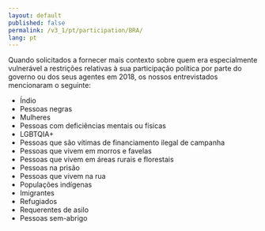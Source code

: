 ```yaml
---
layout: default
published: false
permalink: /v3_1/pt/participation/BRA/
lang: pt
---
```


Quando solicitados a fornecer mais contexto sobre quem era especialmente vulnerável a restrições relativas à sua participação política por parte do governo ou dos seus agentes em 2018, os nossos entrevistados mencionaram o seguinte:
-	Índio
-	Pessoas negras
-	Mulheres
-	Pessoas com deficiências mentais ou físicas
-	LGBTQIA+
-	Pessoas que são vítimas de financiamento ilegal de campanha
-	Pessoas que vivem em morros e favelas
-	Pessoas que vivem em áreas rurais e florestais
-	Pessoas na prisão
-	Pessoas que vivem na rua
-	Populações indígenas
-	Imigrantes
-	Refugiados
-	Requerentes de asilo
-	Pessoas sem-abrigo
